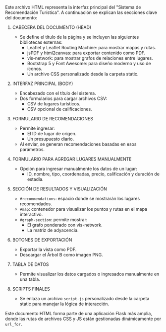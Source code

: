 Este archivo HTML representa la interfaz principal del "Sistema de Recomendación Turística".
A continuación se explican las secciones clave del documento:

1. CABECERA DEL DOCUMENTO (HEAD)
   - Se define el título de la página y se incluyen las siguientes bibliotecas externas:
     - Leaflet y Leaflet Routing Machine: para mostrar mapas y rutas.
     - jsPDF y html2canvas: para exportar contenido como PDF.
     - vis-network: para mostrar grafos de relaciones entre lugares.
     - Bootstrap 5 y Font Awesome: para diseño moderno y uso de íconos.
     - Un archivo CSS personalizado desde la carpeta static.

2. INTERFAZ PRINCIPAL (BODY)
   - Encabezado con el título del sistema.
   - Dos formularios para cargar archivos CSV:
     - CSV de lugares turísticos.
     - CSV opcional de calificaciones.

3. FORMULARIO DE RECOMENDACIONES
   - Permite ingresar:
     - El ID de lugar de origen.
     - Un presupuesto diario.
   - Al enviar, se generan recomendaciones basadas en esos parámetros.

4. FORMULARIO PARA AGREGAR LUGARES MANUALMENTE
   - Opción para ingresar manualmente los datos de un lugar:
     - ID, nombre, tipo, coordenadas, precio, calificación y duración de estadía.

5. SECCIÓN DE RESULTADOS Y VISUALIZACIÓN
   - `#recommendations`: espacio donde se mostrarán los lugares recomendados.
   - `#map`: contenedor para visualizar los puntos y rutas en el mapa interactivo.
   - `#graph-section`: permite mostrar:
     - El grafo ponderado con vis-network.
     - La matriz de adyacencia.

6. BOTONES DE EXPORTACIÓN
   - Exportar la vista como PDF.
   - Descargar el Árbol B como imagen PNG.

7. TABLA DE DATOS
   - Permite visualizar los datos cargados o ingresados manualmente en una tabla.

8. SCRIPTS FINALES
   - Se enlaza un archivo `script.js` personalizado desde la carpeta static para manejar la lógica de interacción.

Este documento HTML forma parte de una aplicación Flask más amplia, donde las rutas de archivos CSS y JS están gestionadas dinámicamente por `url_for`.

